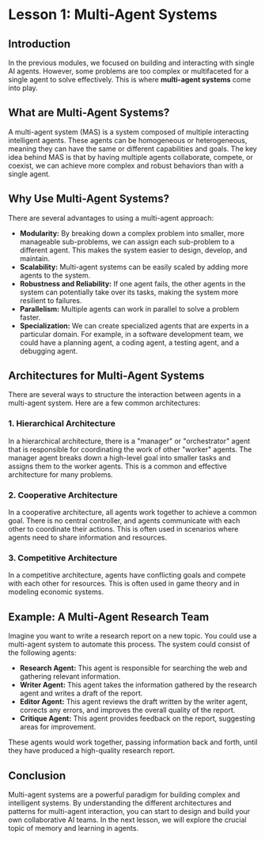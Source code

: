 # Lesson 1: Multi-Agent Systems

## Introduction

In the previous modules, we focused on building and interacting with single AI agents. However, some problems are too complex or multifaceted for a single agent to solve effectively. This is where **multi-agent systems** come into play.

## What are Multi-Agent Systems?

A multi-agent system (MAS) is a system composed of multiple interacting intelligent agents. These agents can be homogeneous or heterogeneous, meaning they can have the same or different capabilities and goals. The key idea behind MAS is that by having multiple agents collaborate, compete, or coexist, we can achieve more complex and robust behaviors than with a single agent.

## Why Use Multi-Agent Systems?

There are several advantages to using a multi-agent approach:

*   **Modularity:** By breaking down a complex problem into smaller, more manageable sub-problems, we can assign each sub-problem to a different agent. This makes the system easier to design, develop, and maintain.
*   **Scalability:** Multi-agent systems can be easily scaled by adding more agents to the system.
*   **Robustness and Reliability:** If one agent fails, the other agents in the system can potentially take over its tasks, making the system more resilient to failures.
*   **Parallelism:** Multiple agents can work in parallel to solve a problem faster.
*   **Specialization:** We can create specialized agents that are experts in a particular domain. For example, in a software development team, we could have a planning agent, a coding agent, a testing agent, and a debugging agent.

## Architectures for Multi-Agent Systems

There are several ways to structure the interaction between agents in a multi-agent system. Here are a few common architectures:

### 1. Hierarchical Architecture

In a hierarchical architecture, there is a "manager" or "orchestrator" agent that is responsible for coordinating the work of other "worker" agents. The manager agent breaks down a high-level goal into smaller tasks and assigns them to the worker agents. This is a common and effective architecture for many problems.

### 2. Cooperative Architecture

In a cooperative architecture, all agents work together to achieve a common goal. There is no central controller, and agents communicate with each other to coordinate their actions. This is often used in scenarios where agents need to share information and resources.

### 3. Competitive Architecture

In a competitive architecture, agents have conflicting goals and compete with each other for resources. This is often used in game theory and in modeling economic systems.

## Example: A Multi-Agent Research Team

Imagine you want to write a research report on a new topic. You could use a multi-agent system to automate this process. The system could consist of the following agents:

*   **Research Agent:** This agent is responsible for searching the web and gathering relevant information.
*   **Writer Agent:** This agent takes the information gathered by the research agent and writes a draft of the report.
*   **Editor Agent:** This agent reviews the draft written by the writer agent, corrects any errors, and improves the overall quality of the report.
*   **Critique Agent:** This agent provides feedback on the report, suggesting areas for improvement.

These agents would work together, passing information back and forth, until they have produced a high-quality research report.

## Conclusion

Multi-agent systems are a powerful paradigm for building complex and intelligent systems. By understanding the different architectures and patterns for multi-agent interaction, you can start to design and build your own collaborative AI teams. In the next lesson, we will explore the crucial topic of memory and learning in agents.
